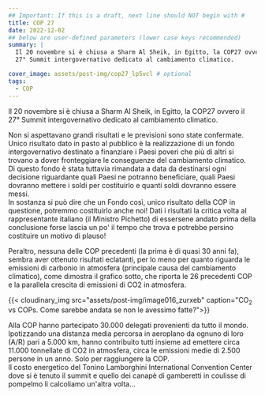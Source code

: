 ```yaml
---
## Important: If this is a draft, next line should NOT begin with #
title: COP 27
date: 2022-12-02
## below are user-defined parameters (lower case keys recommended)
summary: |
  Il 20 novembre si è chiusa a Sharm Al Sheik, in Egitto, la COP27 ovvero il
  27° Summit intergovernativo dedicato al cambiamento climatico. 

cover_image: assets/post-img/cop27_lp5vcl # optional
tags:
  - COP
---
```


Il 20 novembre si è chiusa a Sharm Al Sheik, in Egitto, la COP27 ovvero il
27° Summit intergovernativo dedicato al cambiamento climatico. 

Non si aspettavano grandi risultati e le previsioni sono state confermate.  
Unico risultato dato in pasto al pubblico è la realizzazione di un fondo
intergovernativo destinato a finanziare i Paesi poveri che più di altri
si trovano a dover fronteggiare le conseguenze del cambiamento
climatico.  
Di questo fondo è stata tuttavia rimandata a data da
destinarsi ogni decisione riguardante quali Paesi ne potranno
beneficiare, quali Paesi dovranno mettere i soldi per costituirlo e
quanti soldi dovranno essere messi.  
In sostanza si può dire che un Fondo
così, unico risultato della COP in questione, potremmo costituirlo anche
noi! Dati i risultati la critica volta al rappresentante italiano (il
Ministro Pichetto) di essersene andato prima della conclusione forse
lascia un po' il tempo che trova e potrebbe persino costituire un motivo
di plauso!

Peraltro, nessuna delle COP precedenti (la prima è di quasi 30 anni fa),
sembra aver ottenuto risultati eclatanti, per lo meno per quanto
riguarda le emissioni di carbonio in atmosfera (principale causa del
cambiamento climatico), come dimostra il grafico sotto, che riporta le
26 precedenti COP e la parallela crescita di emissioni di CO2 in
atmosfera.

{{< cloudinary_img src="assets/post-img/image016_zurxeb" caption="CO<sub>2</sub> vs COPs. Come sarebbe andata se non le avessimo fatte?">}}


Alla COP hanno partecipato 30.000 delegati provenienti da tutto il
mondo. Ipotizzando una distanza media percorsa in aeroplano da ognuno di
loro (A/R) pari a 5.000 km, hanno contribuito tutti insieme ad emettere
circa 11.000 tonnellate di CO2 in atmosfera, circa le emissioni medie di
2.500 persone in un anno. Solo per raggiungere la COP.  
Il costo
energetico del Tonino Lamborghini International Convention Center dove
si è tenuto il summit e quello dei canapè di gamberetti in coulisse di
pompelmo li calcoliamo un'altra volta...

<!--
  created 2022-12-02 12:51:39.492131 +0100 CET m=+0.037111085
-->